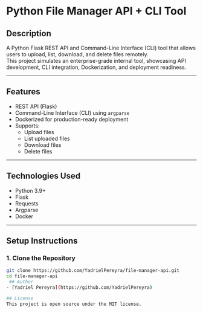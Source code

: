 # Python File Manager API + CLI Tool

## Description
A Python Flask REST API and Command-Line Interface (CLI) tool that allows users to upload, list, download, and delete files remotely.  
This project simulates an enterprise-grade internal tool, showcasing API development, CLI integration, Dockerization, and deployment readiness.

---

## Features
- REST API (Flask)
- Command-Line Interface (CLI) using `argparse`
- Dockerized for production-ready deployment
- Supports:
  - Upload files
  - List uploaded files
  - Download files
  - Delete files

---

## Technologies Used
- Python 3.9+
- Flask
- Requests
- Argparse
- Docker

---

## Setup Instructions

### 1. Clone the Repository
```bash
git clone https://github.com/YadrielPereyra/file-manager-api.git
cd file-manager-api
 ## Author
- [Yadriel Pereyra](https://github.com/YadrielPereyra)

## License
This project is open source under the MIT license.

